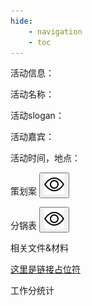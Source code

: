 ```yaml
---
hide:
    - navigation
    - toc
---
```


<link rel="stylesheet" type="text/css" href="../stylesheets/main.css">
<script src = "/javascripts/extra.js"></script>
<script src="https://cdn.staticfile.net/jquery/2.1.1/jquery.min.js"></script>
<script src="https://cdn.staticfile.net/twitter-bootstrap/3.3.7/js/bootstrap.min.js"></script>

<div class = "main-adaptive-block" style = "backgruond-image: url('/assets/background/qiu.png')"><div class = "text__token"> 活动信息：</div>
    <p><span class = "text__token"> 活动名称：</span><span class = "string__Data" id = "string1"></span></p>
    <p><span class = "text__token"> 活动slogan：</span><span class = "string__Data" id = "string2"></span></p>
    <p><span class = "text__token"> 活动嘉宾：</span><span class = "string__Data" id = "string3"></span></p>
    <p><span class = "text__token"> 活动时间，地点：</span><span class = "string__Data" id = "string4"></span></p>
</div>
<div class = "main-adaptive-block" >
  <div class = "text__token"> 策划案  <button type = "button" class = "button-show" id = "planButton"><img src = "../assets/icon/eye.svg" alt = "icon" id = "pBon"><img src = "../assets/icon/eye-slash.svg" alt = "icon" id = "pBoff" style = "display:none;"></button></div>
  <p><!-- 在这里嵌入在线工作表 --><iframe width = 100% height ="1200px" frameborder="0" id = "plan" style = "display:none;"></iframe></p>
</div>
<div class = "main-adaptive-block" >
  <div class = "text__token"> 分锅表 <button class = "button-show" id = "taskButton"><img src = "../assets/icon/eye.svg" alt = "icon" id = "tBon"><img src = "../assets/icon/eye-slash.svg" alt = "icon" id = "tBoff" style = "display:none;"></button></div>
  <p><!-- 在这里嵌入在线工作表 --><iframe width = 100% height ="1200px" frameborder="0" id = "task" style = "display:none;"></iframe></p>
</div>

<div class = "main-adaptive-block">
  <div class = "text__token"> 相关文件&材料</div>
  <p><a href>这里是链接占位符</a></p>
</div>

<div class = "main-adaptive-block">
  <div class = "text__token"> 工作分统计</div>
</div>

<script> 
    toggleVisibility("plan", "planButton", "pBon", "pBoff");
    toggleVisibility("task", "taskButton", "tBon", "tBoff");
    currentActivityUpdate();
</script>